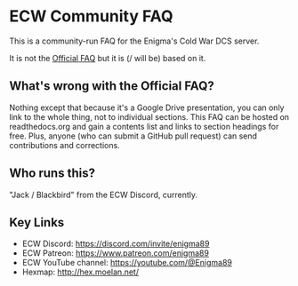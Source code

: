 # ECW Community FAQ

This is a community-run FAQ for the Enigma's Cold War DCS server.

It is not the [Official FAQ](https://docs.google.com/presentation/d/1I-aD-s3zoEpV4gGu7QIrEdywkpklfT40te-mYlX3zk8)
but it is (/ will be) based on it.

## What's wrong with the Official FAQ?

Nothing except that because it's a Google Drive presentation, you can only link
to the whole thing, not to individual sections. This FAQ can be hosted on
readthedocs.org and gain a contents list and links to section headings for
free. Plus, anyone (who can submit a GitHub pull request) can send contributions
and corrections.

## Who runs this?

"Jack / Blackbird" from the ECW Discord, currently.

## Key Links

- ECW Discord: https://discord.com/invite/enigma89
- ECW Patreon: https://www.patreon.com/enigma89
- ECW YouTube channel: https://youtube.com/@Enigma89
- Hexmap: http://hex.moelan.net/
